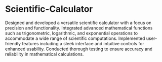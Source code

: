 # Scientific-Calculator

Designed and developed a versatile scientific calculator with a focus on precision and functionality. Integrated advanced mathematical functions such as trigonometric, logarithmic, and exponential operations to accommodate a wide range of scientific computations. Implemented user-friendly features including a sleek interface and intuitive controls for enhanced usability. Conducted thorough testing to ensure accuracy and reliability in mathematical calculations.
